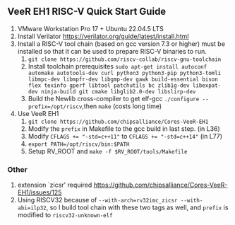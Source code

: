 ## VeeR EH1 RISC-V Quick Start Guide
1. VMware Workstation Pro 17 + Ubuntu 22.04.5 LTS
2. Install Verilator https://verilator.org/guide/latest/install.html
3. Install a RISC-V tool chain (based on gcc version 7.3 or higher) must be installed so that it can be used to prepare RISC-V binaries to run.
   1. `git clone https://github.com/riscv-collab/riscv-gnu-toolchain`
   2. Install toolchain prerequisites 
   `sudo apt-get install autoconf automake autotools-dev curl python3 python3-pip python3-tomli libmpc-dev libmpfr-dev libgmp-dev gawk build-essential bison flex texinfo gperf libtool patchutils bc zlib1g-dev libexpat-dev ninja-build git cmake libglib2.0-dev libslirp-dev`
   3. Build the Newlib cross-compiler to get elf-gcc 
   `./configure --prefix=/opt/riscv`,then `make` (costs long time)
4. Use VeeR EH1
   1. `git clone https://github.com/chipsalliance/Cores-VeeR-EH1`
   2. Modify the `prefix` in Makefile to the gcc build in last step. (in L36)
   3. Modify `CFLAGS += "-std=c++11"` to `CFLAGS += "-std=c++14"` (in L77)
   4. `export PATH=/opt/riscv/bin:$PATH`
   5. Setup RV_ROOT and `make -f $RV_ROOT/tools/Makefile`
### Other
1. extension `zicsr' required
   https://github.com/chipsalliance/Cores-VeeR-EH1/issues/125
2. Using RISCV32 because of `--with-arch=rv32imc_zicsr --with-abi=ilp32`, so I build tool chain with these two tags as well, and `prefix` is modified to `riscv32-unknown-elf`
